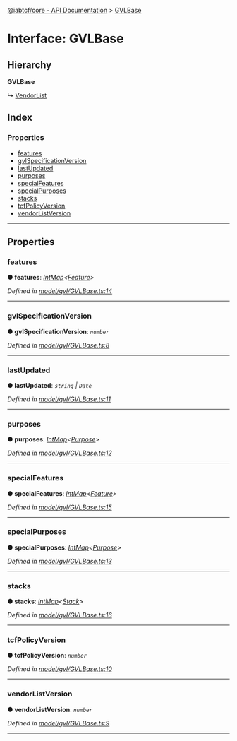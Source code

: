 [@iabtcf/core - API Documentation](../README.md) > [GVLBase](../interfaces/gvlbase.md)

# Interface: GVLBase

## Hierarchy

**GVLBase**

↳  [VendorList](vendorlist.md)

## Index

### Properties

* [features](gvlbase.md#features)
* [gvlSpecificationVersion](gvlbase.md#gvlspecificationversion)
* [lastUpdated](gvlbase.md#lastupdated)
* [purposes](gvlbase.md#purposes)
* [specialFeatures](gvlbase.md#specialfeatures)
* [specialPurposes](gvlbase.md#specialpurposes)
* [stacks](gvlbase.md#stacks)
* [tcfPolicyVersion](gvlbase.md#tcfpolicyversion)
* [vendorListVersion](gvlbase.md#vendorlistversion)

---

## Properties

<a id="features"></a>

###  features

**● features**: *[IntMap](intmap.md)<[Feature](feature.md)>*

*Defined in [model/gvl/GVLBase.ts:14](https://github.com/chrispaterson/iabtcf-es/blob/8981cba/modules/core/src/model/gvl/GVLBase.ts#L14)*

___
<a id="gvlspecificationversion"></a>

###  gvlSpecificationVersion

**● gvlSpecificationVersion**: *`number`*

*Defined in [model/gvl/GVLBase.ts:8](https://github.com/chrispaterson/iabtcf-es/blob/8981cba/modules/core/src/model/gvl/GVLBase.ts#L8)*

___
<a id="lastupdated"></a>

###  lastUpdated

**● lastUpdated**: *`string` \| `Date`*

*Defined in [model/gvl/GVLBase.ts:11](https://github.com/chrispaterson/iabtcf-es/blob/8981cba/modules/core/src/model/gvl/GVLBase.ts#L11)*

___
<a id="purposes"></a>

###  purposes

**● purposes**: *[IntMap](intmap.md)<[Purpose](purpose.md)>*

*Defined in [model/gvl/GVLBase.ts:12](https://github.com/chrispaterson/iabtcf-es/blob/8981cba/modules/core/src/model/gvl/GVLBase.ts#L12)*

___
<a id="specialfeatures"></a>

###  specialFeatures

**● specialFeatures**: *[IntMap](intmap.md)<[Feature](feature.md)>*

*Defined in [model/gvl/GVLBase.ts:15](https://github.com/chrispaterson/iabtcf-es/blob/8981cba/modules/core/src/model/gvl/GVLBase.ts#L15)*

___
<a id="specialpurposes"></a>

###  specialPurposes

**● specialPurposes**: *[IntMap](intmap.md)<[Purpose](purpose.md)>*

*Defined in [model/gvl/GVLBase.ts:13](https://github.com/chrispaterson/iabtcf-es/blob/8981cba/modules/core/src/model/gvl/GVLBase.ts#L13)*

___
<a id="stacks"></a>

###  stacks

**● stacks**: *[IntMap](intmap.md)<[Stack](stack.md)>*

*Defined in [model/gvl/GVLBase.ts:16](https://github.com/chrispaterson/iabtcf-es/blob/8981cba/modules/core/src/model/gvl/GVLBase.ts#L16)*

___
<a id="tcfpolicyversion"></a>

###  tcfPolicyVersion

**● tcfPolicyVersion**: *`number`*

*Defined in [model/gvl/GVLBase.ts:10](https://github.com/chrispaterson/iabtcf-es/blob/8981cba/modules/core/src/model/gvl/GVLBase.ts#L10)*

___
<a id="vendorlistversion"></a>

###  vendorListVersion

**● vendorListVersion**: *`number`*

*Defined in [model/gvl/GVLBase.ts:9](https://github.com/chrispaterson/iabtcf-es/blob/8981cba/modules/core/src/model/gvl/GVLBase.ts#L9)*

___

